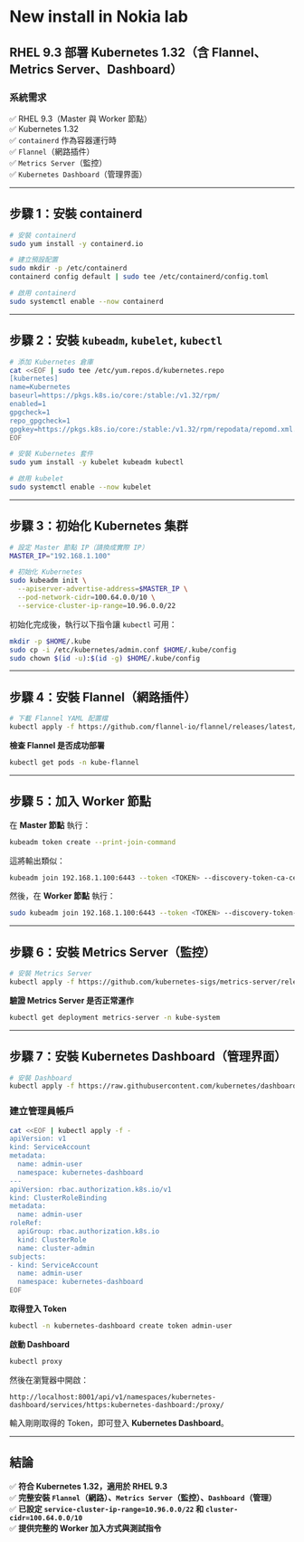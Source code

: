 # New install in Nokia lab

## RHEL 9.3 部署 Kubernetes 1.32（含 Flannel、Metrics Server、Dashboard）

### 系統需求
✅ RHEL 9.3（Master 與 Worker 節點）  
✅ Kubernetes 1.32  
✅ `containerd` 作為容器運行時  
✅ `Flannel`（網路插件）  
✅ `Metrics Server`（監控）  
✅ `Kubernetes Dashboard`（管理界面）  

---

## **步驟 1：安裝 containerd**
```bash
# 安裝 containerd
sudo yum install -y containerd.io

# 建立預設配置
sudo mkdir -p /etc/containerd
containerd config default | sudo tee /etc/containerd/config.toml

# 啟用 containerd
sudo systemctl enable --now containerd
```

---

## **步驟 2：安裝 `kubeadm`, `kubelet`, `kubectl`**
```bash
# 添加 Kubernetes 倉庫
cat <<EOF | sudo tee /etc/yum.repos.d/kubernetes.repo
[kubernetes]
name=Kubernetes
baseurl=https://pkgs.k8s.io/core:/stable:/v1.32/rpm/
enabled=1
gpgcheck=1
repo_gpgcheck=1
gpgkey=https://pkgs.k8s.io/core:/stable:/v1.32/rpm/repodata/repomd.xml.key
EOF

# 安裝 Kubernetes 套件
sudo yum install -y kubelet kubeadm kubectl

# 啟用 kubelet
sudo systemctl enable --now kubelet
```

---

## **步驟 3：初始化 Kubernetes 集群**
```bash
# 設定 Master 節點 IP（請換成實際 IP）
MASTER_IP="192.168.1.100"

# 初始化 Kubernetes
sudo kubeadm init \
  --apiserver-advertise-address=$MASTER_IP \
  --pod-network-cidr=100.64.0.0/10 \
  --service-cluster-ip-range=10.96.0.0/22
```

初始化完成後，執行以下指令讓 `kubectl` 可用：
```bash
mkdir -p $HOME/.kube
sudo cp -i /etc/kubernetes/admin.conf $HOME/.kube/config
sudo chown $(id -u):$(id -g) $HOME/.kube/config
```

---

## **步驟 4：安裝 Flannel（網路插件）**
```bash
# 下載 Flannel YAML 配置檔
kubectl apply -f https://github.com/flannel-io/flannel/releases/latest/download/kube-flannel.yml
```

**檢查 Flannel 是否成功部署**
```bash
kubectl get pods -n kube-flannel
```

---

## **步驟 5：加入 Worker 節點**
在 **Master 節點** 執行：
```bash
kubeadm token create --print-join-command
```

這將輸出類似：
```bash
kubeadm join 192.168.1.100:6443 --token <TOKEN> --discovery-token-ca-cert-hash sha256:<HASH>
```

然後，在 **Worker 節點** 執行：
```bash
sudo kubeadm join 192.168.1.100:6443 --token <TOKEN> --discovery-token-ca-cert-hash sha256:<HASH>
```

---

## **步驟 6：安裝 Metrics Server（監控）**
```bash
# 安裝 Metrics Server
kubectl apply -f https://github.com/kubernetes-sigs/metrics-server/releases/latest/download/components.yaml
```

**驗證 Metrics Server 是否正常運作**
```bash
kubectl get deployment metrics-server -n kube-system
```

---

## **步驟 7：安裝 Kubernetes Dashboard（管理界面）**
```bash
# 安裝 Dashboard
kubectl apply -f https://raw.githubusercontent.com/kubernetes/dashboard/v2.7.0/aio/deploy/recommended.yaml
```

### **建立管理員帳戶**
```bash
cat <<EOF | kubectl apply -f -
apiVersion: v1
kind: ServiceAccount
metadata:
  name: admin-user
  namespace: kubernetes-dashboard
---
apiVersion: rbac.authorization.k8s.io/v1
kind: ClusterRoleBinding
metadata:
  name: admin-user
roleRef:
  apiGroup: rbac.authorization.k8s.io
  kind: ClusterRole
  name: cluster-admin
subjects:
- kind: ServiceAccount
  name: admin-user
  namespace: kubernetes-dashboard
EOF
```

**取得登入 Token**
```bash
kubectl -n kubernetes-dashboard create token admin-user
```

**啟動 Dashboard**
```bash
kubectl proxy
```

然後在瀏覽器中開啟：
```
http://localhost:8001/api/v1/namespaces/kubernetes-dashboard/services/https:kubernetes-dashboard:/proxy/
```

輸入剛剛取得的 Token，即可登入 **Kubernetes Dashboard**。

---

## **結論**
✅ **符合 Kubernetes 1.32，適用於 RHEL 9.3**  
✅ **完整安裝 `Flannel`（網路）、`Metrics Server`（監控）、`Dashboard`（管理）**  
✅ **已設定 `service-cluster-ip-range=10.96.0.0/22` 和 `cluster-cidr=100.64.0.0/10`**  
✅ **提供完整的 Worker 加入方式與測試指令**  



